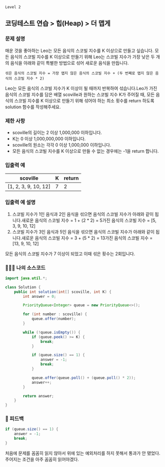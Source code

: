 `Level 2`

## 코딩테스트 연습 > 힙(Heap) > 더 맵게

### **문제 설명**

매운 것을 좋아하는 Leo는 모든 음식의 스코빌 지수를 K 이상으로 만들고 싶습니다. 모든 음식의 스코빌 지수를 K 이상으로 만들기 위해 Leo는 스코빌 지수가 가장 낮은 두 개의 음식을 아래와 같이 특별한 방법으로 섞어 새로운 음식을 만듭니다.

`섞은 음식의 스코빌 지수 = 가장 맵지 않은 음식의 스코빌 지수 + (두 번째로 맵지 않은 음식의 스코빌 지수 * 2)`

Leo는 모든 음식의 스코빌 지수가 K 이상이 될 때까지 반복하여 섞습니다.Leo가 가진 음식의 스코빌 지수를 담은 배열 scoville과 원하는 스코빌 지수 K가 주어질 때, 모든 음식의 스코빌 지수를 K 이상으로 만들기 위해 섞어야 하는 최소 횟수를 return 하도록 solution 함수를 작성해주세요.

### 제한 사항

- scoville의 길이는 2 이상 1,000,000 이하입니다.
- K는 0 이상 1,000,000,000 이하입니다.
- scoville의 원소는 각각 0 이상 1,000,000 이하입니다.
- 모든 음식의 스코빌 지수를 K 이상으로 만들 수 없는 경우에는 -1을 return 합니다.

### 입출력 예

| scoville | K | return |
| --- | --- | --- |
| [1, 2, 3, 9, 10, 12] | 7 | 2 |

### 입출력 예 설명

1. 스코빌 지수가 1인 음식과 2인 음식을 섞으면 음식의 스코빌 지수가 아래와 같이 됩니다.새로운 음식의 스코빌 지수 = 1 + (2 * 2) = 5가진 음식의 스코빌 지수 = [5, 3, 9, 10, 12]
2. 스코빌 지수가 3인 음식과 5인 음식을 섞으면 음식의 스코빌 지수가 아래와 같이 됩니다.새로운 음식의 스코빌 지수 = 3 + (5 * 2) = 13가진 음식의 스코빌 지수 = [13, 9, 10, 12]

모든 음식의 스코빌 지수가 7 이상이 되었고 이때 섞은 횟수는 2회입니다.

### 👨🏻‍💻 나의 소스코드

```java
import java.util.*;

class Solution {
    public int solution(int[] scoville, int K) {
        int answer = 0;

        PriorityQueue<Integer> queue = new PriorityQueue<>();

        for (int number : scoville) {
            queue.offer(number);
        }

        while (!queue.isEmpty()) {
            if (queue.peek() >= K) {
                break;
            }

            if (queue.size() == 1) {
                answer = -1;
                break;
            }

            queue.offer(queue.poll() + (queue.poll() * 2));
            answer++;
        }

        return answer;
    }
}
```

### 🤔 피드백

```java
if (queue.size() == 1) {
    answer = -1;
    break;
}
```

처음에 문제를 꼼꼼히 읽지 않아서 위에 있는 예외처리를 하지 못해서 통과가 안 됐었다. 주어지는 조건을 아주 꼼꼼히 읽어야겠다.
